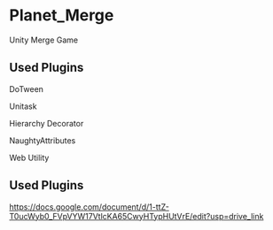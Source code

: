 # Planet_Merge
 Unity Merge Game 


## Used Plugins

DoTween

Unitask

Hierarchy Decorator

NaughtyAttributes

Web Utility

## **Used Plugins**

https://docs.google.com/document/d/1-ttZ-T0ucWyb0_FVpVYW17VtlcKA65CwyHTypHUtVrE/edit?usp=drive_link
